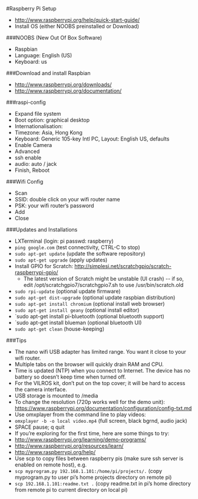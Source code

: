 #Raspberry Pi Setup

* http://www.raspberrypi.org/help/quick-start-guide/
* Install OS (either NOOBS preinstalled or Download)

###NOOBS (New Out Of Box Software)
* Raspbian
* Language: English (US)
* Keyboard: us

###Download and install Raspbian
* http://www.raspberrypi.org/downloads/
* http://www.raspberrypi.org/documentation/

###raspi-config
* Expand file system
* Boot option: graphical desktop
* Internationalisation: 
 * Timezone: Asia, Hong Kong
 * Keyboard: Generic 105-key Intl PC, Layout: English US, defaults
* Enable Camera
* Advanced
 * ssh enable
 * audio: auto / jack
* Finish, Reboot

###Wifi Config
* Scan
* SSID: double click on your wifi router name
* PSK: your wifi router’s password
* Add
* Close

###Updates and Installations
* LXTerminal (login: pi   passwd: raspberry)
 * `ping google.com` (test connectivity, CTRL-C to stop)
 * `sudo apt-get update` (update the software repository)
 * `sudo apt-get upgrade` (apply updates)
 * Install GPIO for Scratch: http://simplesi.net/scratchgpio/scratch-raspberrypi-gpio/
   * The latest version of Scratch might be unstable (UI crash) -- if so, edit /opt/scratchgpio7/scratchgpio7.sh to use /usr/bin/scratch.old
 * `sudo rpi-update` (optional update firmware)
 * `sudo apt-get dist-upgrade` (optional update raspbian distribution)
 * `sudo apt-get install chromium` (optional install web browser)
 * `sudo apt-get install geany` (optional install editor)
 * `sudo apt-get install pi-bluetooth (optional bluetooth support)
 * `sudo apt-get install blueman (optional bluetooth UI)
 * `sudo apt-get clean` (house-keeping)

###Tips

* The nano wifi USB adapter has limited range. You want it close to your wifi router.
* Multiple tabs on the browser will quickly drain RAM and CPU.
* Time is updated (NTP) when you connect to Internet. The device has no battery so doesn’t keep time when turned off.
* For the VILROS kit, don’t put on the top cover; it will be hard to access the camera interface.
* USB storage is mounted to /media
* To change the resolution (720p works well for the demo unit): https://www.raspberrypi.org/documentation/configuration/config-txt.md
* Use omxplayer from the command line to play videos:
 * `omxplayer -b -o local video.mp4` (full screen, black bgrnd, audio jack)
 * SPACE pause; q quit
* If you’re exploring for the first time, here are some things to try:
 * http://www.raspberrypi.org/learning/demo-programs/
 * http://www.raspberrypi.org/resources/learn/
 * http://www.raspberrypi.org/help/
* Use scp to copy files between raspberry pis (make sure ssh server is enabled on remote host), e.g.
 * `scp myprogram.py 192.168.1.101:/home/pi/projects/.` (copy myprogram.py to user pi’s home projects directory on remote pi)
 * `scp 192.168.1.101:readme.txt .` (copy readme.txt in pi’s home directory from remote pi to current directory on local pi)

 

